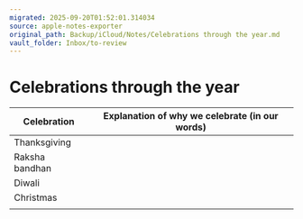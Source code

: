 ```yaml
---
migrated: 2025-09-20T01:52:01.314034
source: apple-notes-exporter
original_path: Backup/iCloud/Notes/Celebrations through the year.md
vault_folder: Inbox/to-review
---
```

# Celebrations through the year

|  Celebration <br/> | Explanation of why we celebrate (in our words)<br/> |
|-----|-----|
|  Thanksgiving <br/> |  |
|  Raksha bandhan<br/> |  |
|  Diwali<br/> |  |
|  Christmas<br/> |  |
|   |  |

